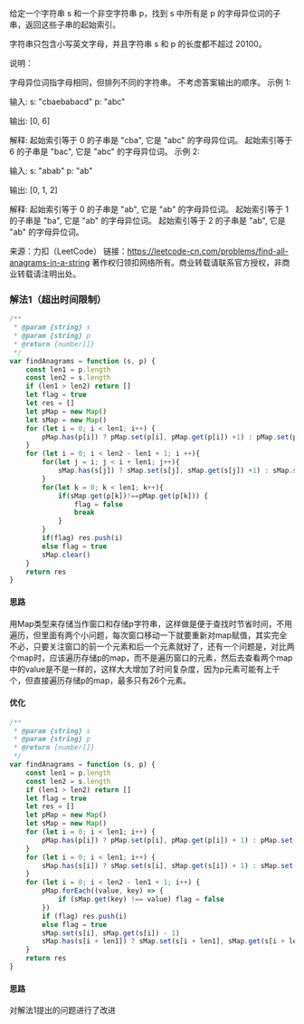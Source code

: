 给定一个字符串 s 和一个非空字符串 p，找到 s 中所有是 p 的字母异位词的子串，返回这些子串的起始索引。

字符串只包含小写英文字母，并且字符串 s 和 p 的长度都不超过 20100。

说明：

字母异位词指字母相同，但排列不同的字符串。
不考虑答案输出的顺序。
示例 1:

输入:
s: "cbaebabacd" p: "abc"

输出:
[0, 6]

解释:
起始索引等于 0 的子串是 "cba", 它是 "abc" 的字母异位词。
起始索引等于 6 的子串是 "bac", 它是 "abc" 的字母异位词。
 示例 2:

输入:
s: "abab" p: "ab"

输出:
[0, 1, 2]

解释:
起始索引等于 0 的子串是 "ab", 它是 "ab" 的字母异位词。
起始索引等于 1 的子串是 "ba", 它是 "ab" 的字母异位词。
起始索引等于 2 的子串是 "ab", 它是 "ab" 的字母异位词。

来源：力扣（LeetCode）
链接：https://leetcode-cn.com/problems/find-all-anagrams-in-a-string
著作权归领扣网络所有。商业转载请联系官方授权，非商业转载请注明出处。

### 解法1（超出时间限制）

```js
/**
 * @param {string} s
 * @param {string} p
 * @return {number[]}
 */
var findAnagrams = function (s, p) {
    const len1 = p.length
    const len2 = s.length
    if (len1 > len2) return []
    let flag = true
    let res = []
    let pMap = new Map()
    let sMap = new Map()
    for (let i = 0; i < len1; i++) {
        pMap.has(p[i]) ? pMap.set(p[i], pMap.get(p[i]) +1) : pMap.set(p[i], 1)
    }
    for (let i = 0; i < len2 - len1 + 1; i ++){
        for(let j = i; j < i + len1; j++){
            sMap.has(s[j]) ? sMap.set(s[j], sMap.get(s[j]) +1) : sMap.set(s[j], 1)
        }
        for(let k = 0; k < len1; k++){
            if(sMap.get(p[k])!==pMap.get(p[k])) {
                flag = false
                break
            }
        }
        if(flag) res.push(i)
        else flag = true
        sMap.clear()
    }
    return res
}
```

#### 思路

用Map类型来存储当作窗口和存储p字符串，这样做是便于查找时节省时间，不用遍历，但里面有两个小问题，每次窗口移动一下就要重新对map赋值，其实完全不必，只要关注窗口的前一个元素和后一个元素就好了，还有一个问题是，对比两个map时，应该遍历存储p的map，而不是遍历窗口的元素，然后去查看两个map中的value是不是一样的，这样大大增加了时间复杂度，因为p元素可能有上千个，但直接遍历存储p的map，最多只有26个元素。

#### 优化

```js
/**
 * @param {string} s
 * @param {string} p
 * @return {number[]}
 */
var findAnagrams = function (s, p) {
    const len1 = p.length
    const len2 = s.length
    if (len1 > len2) return []
    let flag = true
    let res = []
    let pMap = new Map()
    let sMap = new Map()
    for (let i = 0; i < len1; i++) {
        pMap.has(p[i]) ? pMap.set(p[i], pMap.get(p[i]) + 1) : pMap.set(p[i], 1)
    }
    for (let i = 0; i < len1; i++) {
        sMap.has(s[i]) ? sMap.set(s[i], sMap.get(s[i]) + 1) : sMap.set(s[i], 1)
    }
    for (let i = 0; i < len2 - len1 + 1; i++) {
        pMap.forEach((value, key) => {
            if (sMap.get(key) !== value) flag = false
        })
        if (flag) res.push(i)
        else flag = true
        sMap.set(s[i], sMap.get(s[i]) - 1)
        sMap.has(s[i + len1]) ? sMap.set(s[i + len1], sMap.get(s[i + len1]) + 1) : sMap.set(s[i + len1], 1)
    }
    return res
}
```

#### 思路

对解法1提出的问题进行了改进